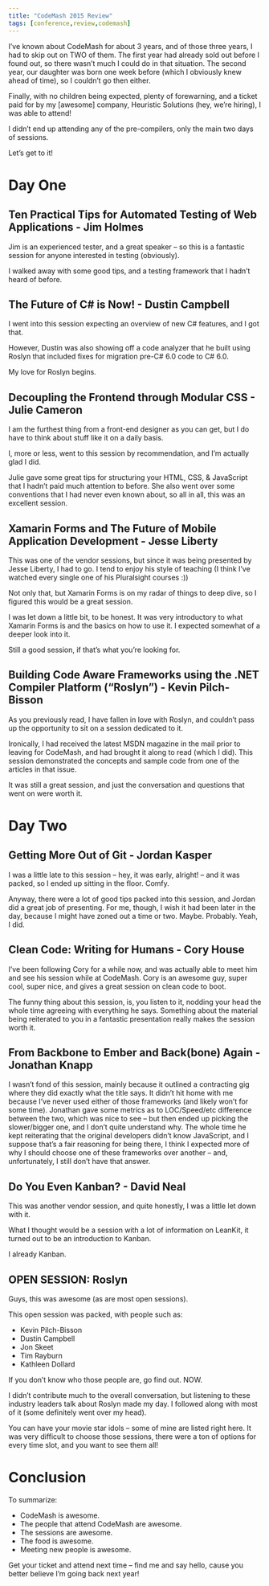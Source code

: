 ```yaml
---
title: "CodeMash 2015 Review"
tags: [conference,review,codemash]
---
```


I’ve known about CodeMash for about 3 years, and of those three years, I had to skip out on TWO of them. The first year had already sold out before I found out, so there wasn’t much I could do in that situation. The second year, our daughter was born one week before (which I obviously knew ahead of time), so I couldn’t go then either.

Finally, with no children being expected, plenty of forewarning, and a ticket paid for by my [awesome] company, Heuristic Solutions (hey, we’re hiring), I was able to attend!

I didn’t end up attending any of the pre-compilers, only the main two days of sessions.

Let’s get to it!

# Day One

## Ten Practical Tips for Automated Testing of Web Applications - Jim Holmes
Jim is an experienced tester, and a great speaker – so this is a fantastic session for anyone interested in testing (obviously).

I walked away with some good tips, and a testing framework that I hadn’t heard of before.

## The Future of C# is Now! - Dustin Campbell
I went into this session expecting an overview of new C# features, and I got that.

However, Dustin was also showing off a code analyzer that he built using Roslyn that included fixes for migration pre-C# 6.0 code to C# 6.0.

My love for Roslyn begins.

## Decoupling the Frontend through Modular CSS - Julie Cameron
I am the furthest thing from a front-end designer as you can get, but I do have to think about stuff like it on a daily basis.

I, more or less, went to this session by recommendation, and I’m actually glad I did.

Julie gave some great tips for structuring your HTML, CSS, & JavaScript that I hadn’t paid much attention to before. She also went over some conventions that I had never even known about, so all in all, this was an excellent session.

## Xamarin Forms and The Future of Mobile Application Development - Jesse Liberty
This was one of the vendor sessions, but since it was being presented by Jesse Liberty, I had to go. I tend to enjoy his style of teaching (I think I’ve watched every single one of his Pluralsight courses :))

Not only that, but Xamarin Forms is on my radar of things to deep dive, so I figured this would be a great session.

I was let down a little bit, to be honest. It was very introductory to what Xamarin Forms is and the basics on how to use it. I expected somewhat of a deeper look into it.

Still a good session, if that’s what you’re looking for.

## Building Code Aware Frameworks using the .NET Compiler Platform (“Roslyn”) - Kevin Pilch-Bisson
As you previously read, I have fallen in love with Roslyn, and couldn’t pass up the opportunity to sit on a session dedicated to it.

Ironically, I had received the latest MSDN magazine in the mail prior to leaving for CodeMash, and had brought it along to read (which I did). This session demonstrated the concepts and sample code from one of the articles in that issue.

It was still a great session, and just the conversation and questions that went on were worth it.

# Day Two

## Getting More Out of Git - Jordan Kasper
I was a little late to this session – hey, it was early, alright! – and it was packed, so I ended up sitting in the floor. Comfy.

Anyway, there were a lot of good tips packed into this session, and Jordan did a great job of presenting. For me, though, I wish it had been later in the day, because I might have zoned out a time or two. Maybe. Probably. Yeah, I did.

## Clean Code: Writing for Humans - Cory House
I’ve been following Cory for a while now, and was actually able to meet him and see his session while at CodeMash. Cory is an awesome guy, super cool, super nice, and gives a great session on clean code to boot.

The funny thing about this session, is, you listen to it, nodding your head the whole time agreeing with everything he says. Something about the material being reiterated to you in a fantastic presentation really makes the session worth it.

## From Backbone to Ember and Back(bone) Again - Jonathan Knapp
I wasn’t fond of this session, mainly because it outlined a contracting gig where they did exactly what the title says. It didn’t hit home with me because I’ve never used either of those frameworks (and likely won’t for some time). Jonathan gave some metrics as to LOC/Speed/etc difference between the two, which was nice to see – but then ended up picking the slower/bigger one, and I don’t quite understand why. The whole time he kept reiterating that the original developers didn’t know JavaScript, and I suppose that’s a fair reasoning for being there, I think I expected more of why I should choose one of these frameworks over another – and, unfortunately, I still don’t have that answer.

## Do You Even Kanban? - David Neal
This was another vendor session, and quite honestly, I was a little let down with it.

What I thought would be a session with a lot of information on LeanKit, it turned out to be an introduction to Kanban.

I already Kanban.

## OPEN SESSION: Roslyn
Guys, this was awesome (as are most open sessions).

This open session was packed, with people such as:
* Kevin Pilch-Bisson
* Dustin Campbell
* Jon Skeet
* Tim Rayburn
* Kathleen Dollard

If you don’t know who those people are, go find out. NOW.

I didn’t contribute much to the overall conversation, but listening to these industry leaders talk about Roslyn made my day. I followed along with most of it (some definitely went over my head).

You can have your movie star idols – some of mine are listed right here.
It was very difficult to choose those sessions, there were a ton of options for every time slot, and you want to see them all!

# Conclusion
To summarize:
* CodeMash is awesome.
* The people that attend CodeMash are awesome.
* The sessions are awesome.
* The food is awesome.
* Meeting new people is awesome.

Get your ticket and attend next time – find me and say hello, cause you better believe I’m going back next year!